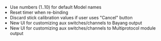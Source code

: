 * Use numbers (1..10) for default Model names
* Reset timer when re-binding
* Discard stick calibration values if user uses "Cancel" button
* New UI for customizing aux switches/channels to Bayang output
* New UI for customizing aux switches/channels to Multiprotocol module output
